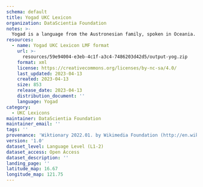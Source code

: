 ```yaml
---
schema: default
title: Yogad UKC Lexicon
organization: DataScientia Foundation
notes: >-
  Yogad is a language from the Austronesian family, spoken in Oceania. The UKC Lexicon of Yogad is represented as a lexico-semantic network. It consists of words, word senses, synsets, as well as sense-level and synset-level relationships.
resources:
  - name: Yogad UKC Lexicon LMF format
    url: >-
      resources/59e94004-e3eb-4c1f-a3c4-7486203d42d5/output-yog.zip
    format: xml
    license: https://creativecommons.org/licenses/by-nc-sa/4.0/
    last_updated: 2023-04-13
    created: 2023-04-13
    size: 853
    release_date: 2023-04-13
    distribution_document: ''
    language: Yogad
category:
  - UKC Lexicons
maintainer: DataScientia Foundation
maintainer_email: ''
tags: ''
provenance: 'Wiktionary 2022.01. by Wikimedia Foundation (http://en.wiktionary.org); Princeton WordNet 2.1 by Princeton University (https://wordnet.princeton.edu)'
version: '1.0'
dataset_level: Language Level (L1-2)
dataset_access: Open Access
dataset_description: ''
landing_page: ''
latitude_map: 16.67
longitude_map: 121.75
---
```

